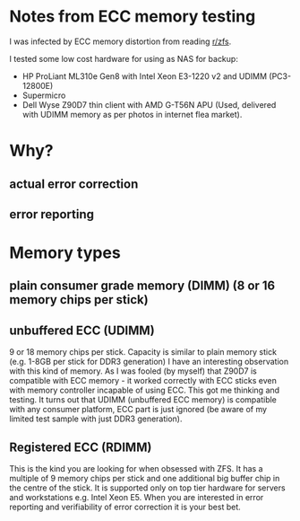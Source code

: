 # Notes from ECC memory testing

I was infected by ECC memory distortion from reading [r/zfs](https://www.reddit.com/r/zfs/).

I tested some low cost hardware for using as NAS for backup:

- HP ProLiant ML310e Gen8 with Intel Xeon E3-1220 v2 and UDIMM (PC3-12800E)
- Supermicro
- Dell Wyse Z90D7 thin client with AMD G-T56N APU
(Used, delivered with UDIMM memory as per photos in internet flea market).


# Why?

## actual error correction

## error reporting

# Memory types

## plain consumer grade memory (DIMM) (8 or 16 memory chips per stick)

## unbuffered ECC (UDIMM)

9 or 18 memory chips per stick.
Capacity is similar to plain memory stick (e.g. 1-8GB per stick for DDR3 generation)
I have an interesting observation with this kind of memory. As I was fooled (by myself) that Z90D7 is compatible with ECC memory - it worked correctly with ECC sticks even with memory controller incapable of using ECC. This got me thinking and testing. It turns out that UDIMM (unbuffered ECC memory) is compatible with any consumer platform, ECC part is just ignored (be aware of my limited test sample with just DDR3 generation).

## Registered ECC (RDIMM)

This is the kind you are looking for when obsessed with ZFS.
It has a multiple of 9 memory chips per stick and one additional big buffer chip in the centre of the stick.
It is supported only on top tier hardware for servers and workstations e.g. Intel Xeon E5. When you are interested in error reporting and verifiability of error correction it is your best bet.
